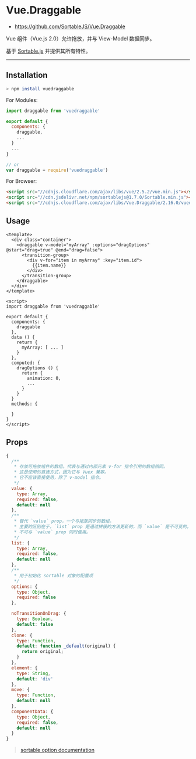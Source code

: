 # Vue.Draggable

- <https://github.com/SortableJS/Vue.Draggable>

Vue 组件（Vue.js 2.0）允许拖放，并与 View-Model 数据同步。

基于 [Sortable.js] 并提供其所有特性。

---

## Installation

```bash
> npm install vuedraggable
```

For Modules:

```js
import draggable from 'vuedraggable'

export default {
  components: {
    draggable,
    ...
  }
  ...
}

// or
var draggable = require('vuedraggable')
```

For Browser:

```html
<script src="//cdnjs.cloudflare.com/ajax/libs/vue/2.5.2/vue.min.js"></script>
<script src="//cdn.jsdelivr.net/npm/sortablejs@1.7.0/Sortable.min.js"></script>
<script src="//cdnjs.cloudflare.com/ajax/libs/Vue.Draggable/2.16.0/vuedraggable.min.js"></script>
```

## Usage

```vue
<template>
  <div class="container">
    <draggable v-model="myArray" :options="dragOptions" @start="drag=true" @end="drag=false">
      <transition-group>
        <div v-for="item in myArray" :key="item.id">
          {{item.name}}
        </div>
      </transition-group>
    </draggable>
  </div>
</template>

<script>
import draggable from 'vuedraggable'

export default {
  components: {
    draggable
  },
  data () {
    return {
      myArray: [ ... ]
    }
  },
  computed: {
    dragOptions () {
      return {
        animation: 0,
        ...
      }
    }
  }
  methods: {
  
  }
}
</script>

```

## Props

```js
{
  /**
   * 存放可拖放组件的数组。代表与通过内部元素 v-for 指令引用的数组相同。
   * 这是使用的首选方式，因为它与 Vuex 兼容。
   * 它不应该直接使用，除了 v-model 指令。
   */
  value: {
    type: Array,
    required: false,
    default: null
  },
  /**
   * 替代 `value` prop，一个与拖放同步的数组。
   * 主要的区别在于，`list` prop 是通过拼接的方法更新的，而 `value` 是不可变的。
   * 不可与 `value` prop 同时使用。
   */
  list: {
    type: Array,
    required: false,
    default: null
  },
  /**
   * 用于初始化 sortable 对象的配置项
   */
  options: {
    type: Object,
    required: false
  },

  noTransitionOnDrag: {
    type: Boolean,
    default: false
  },
  clone: {
    type: Function,
    default: function _default(original) {
      return original;
    }
  },
  element: {
    type: String,
    default: 'div'
  },
  move: {
    type: Function,
    default: null
  },
  componentData: {
    type: Object,
    required: false,
    default: null
  }
}
```

> [ sortable option documentation](https://github.com/RubaXa/Sortable#options)



[Sortable.js]: <https://github.com/RubaXa/Sortable>
